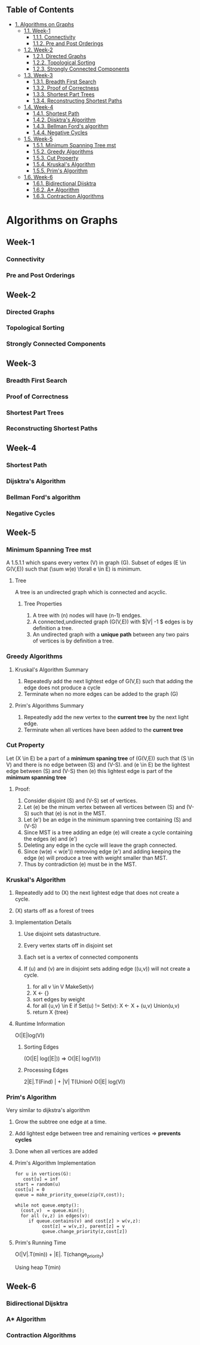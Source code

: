 <div id="table-of-contents">
<h2>Table of Contents</h2>
<div id="text-table-of-contents">
<ul>
<li><a href="#sec-1">1. Algorithms on Graphs</a>
<ul>
<li><a href="#sec-1-1">1.1. Week-1</a>
<ul>
<li><a href="#sec-1-1-1">1.1.1. Connectivity</a></li>
<li><a href="#sec-1-1-2">1.1.2. Pre and Post Orderings</a></li>
</ul>
</li>
<li><a href="#sec-1-2">1.2. Week-2</a>
<ul>
<li><a href="#sec-1-2-1">1.2.1. Directed Graphs</a></li>
<li><a href="#sec-1-2-2">1.2.2. Topological Sorting</a></li>
<li><a href="#sec-1-2-3">1.2.3. Strongly Connected Components</a></li>
</ul>
</li>
<li><a href="#sec-1-3">1.3. Week-3</a>
<ul>
<li><a href="#sec-1-3-1">1.3.1. Breadth First Search</a></li>
<li><a href="#sec-1-3-2">1.3.2. Proof of Correctness</a></li>
<li><a href="#sec-1-3-3">1.3.3. Shortest Part Trees</a></li>
<li><a href="#sec-1-3-4">1.3.4. Reconstructing Shortest Paths</a></li>
</ul>
</li>
<li><a href="#sec-1-4">1.4. Week-4</a>
<ul>
<li><a href="#sec-1-4-1">1.4.1. Shortest Path</a></li>
<li><a href="#sec-1-4-2">1.4.2. Dijsktra's Algorithm</a></li>
<li><a href="#sec-1-4-3">1.4.3. Bellman Ford's algorithm</a></li>
<li><a href="#sec-1-4-4">1.4.4. Negative Cycles</a></li>
</ul>
</li>
<li><a href="#sec-1-5">1.5. Week-5</a>
<ul>
<li><a href="#sec-1-5-1">1.5.1. Minimum Spanning Tree mst</a></li>
<li><a href="#sec-1-5-2">1.5.2. Greedy Algorithms</a></li>
<li><a href="#sec-1-5-3">1.5.3. Cut Property</a></li>
<li><a href="#sec-1-5-4">1.5.4. Kruskal's Algorithm</a></li>
<li><a href="#sec-1-5-5">1.5.5. Prim's Algorithm</a></li>
</ul>
</li>
<li><a href="#sec-1-6">1.6. Week-6</a>
<ul>
<li><a href="#sec-1-6-1">1.6.1. Bidirectional Dijsktra</a></li>
<li><a href="#sec-1-6-2">1.6.2. A* Algorithm</a></li>
<li><a href="#sec-1-6-3">1.6.3. Contraction Algorithms</a></li>
</ul>
</li>
</ul>
</li>
</ul>
</div>
</div>

# Algorithms on Graphs<a id="sec-1" name="sec-1"></a>

## Week-1<a id="sec-1-1" name="sec-1-1"></a>

### Connectivity<a id="sec-1-1-1" name="sec-1-1-1"></a>

### Pre and Post Orderings<a id="sec-1-1-2" name="sec-1-1-2"></a>

## Week-2<a id="sec-1-2" name="sec-1-2"></a>

### Directed Graphs<a id="sec-1-2-1" name="sec-1-2-1"></a>

### Topological Sorting<a id="sec-1-2-2" name="sec-1-2-2"></a>

### Strongly Connected Components<a id="sec-1-2-3" name="sec-1-2-3"></a>

## Week-3<a id="sec-1-3" name="sec-1-3"></a>

### Breadth First Search<a id="sec-1-3-1" name="sec-1-3-1"></a>

### Proof of Correctness<a id="sec-1-3-2" name="sec-1-3-2"></a>

### Shortest Part Trees<a id="sec-1-3-3" name="sec-1-3-3"></a>

### Reconstructing Shortest Paths<a id="sec-1-3-4" name="sec-1-3-4"></a>

## Week-4<a id="sec-1-4" name="sec-1-4"></a>

### Shortest Path<a id="sec-1-4-1" name="sec-1-4-1"></a>

### Dijsktra's Algorithm<a id="sec-1-4-2" name="sec-1-4-2"></a>

### Bellman Ford's algorithm<a id="sec-1-4-3" name="sec-1-4-3"></a>

### Negative Cycles<a id="sec-1-4-4" name="sec-1-4-4"></a>

## Week-5<a id="sec-1-5" name="sec-1-5"></a>

### Minimum Spanning Tree <a id="mst" name="mst">mst</a><a id="sec-1-5-1" name="sec-1-5-1"></a>

A 1.5.1.1 which spans every vertex \(V\) in graph \(G\). Subset of edges \(E
\in G(V,E)\) such that \(\sum w(e) \forall e \in E\) is minimum.

1.  <a id="tree" name="tree"></a> Tree

    A tree is an undirected graph which is connected and acyclic.
    
    1.  Tree Properties
    
        1.  A tree with \(n\) nodes will have \(n-1\) endges.
        2.  A connected,undirected graph \(G(V,E)\) with $|V| -1 $ edges is by definition a tree.
        3.  An undirected graph with a **unique path** between any two pairs of vertices is by definition a tree.

### Greedy Algorithms<a id="sec-1-5-2" name="sec-1-5-2"></a>

1.  Kruskal's Algorithm Summary

    1.  Repeatedly add the next lightest edge of G(V,E) such that adding the edge does not produce a cycle
    2.  Terminate when no more edges can be added to the graph \(G\)

2.  Prim's Algorithms Summary

    1.  Repeatedly add the new vertex to the **current tree** by the next light edge.
    2.  Terminate when all vertices have been added  to the **current tree**

### Cut Property<a id="sec-1-5-3" name="sec-1-5-3"></a>

Let \(X \in E\) be a part of a **minimum spaning tree** of \(G(V,E)\) such that \(S \in V\) and there is
no edge between \(S\) and \(V-S\). and \(e \in E\) be the lightest edge between \(S\) and \(V-S\) then 
\(e\) this lightest edge is part of the **minimum spanning tree**

1.  Proof:

    1.  Consider disjoint \(S\) and \(V-S\) set of vertices.
    2.  Let \(e\) be the minum vertex between all vertices between \(S\) and \(V-S\) such that \(e\) is not in the MST.
    3.  Let \(e'\) be an edge in the minimum spanning tree containing \(S\) and \(V-S\)
    4.  Since MST is a tree adding an edge  \(e\) will create a cycle containing the edges \(e\) and \(e'\)
    5.  Deleting any edge in the cycle will leave the graph connected.
    6.  Since  \(w(e) < w(e')\)  removing edge \(e'\) and adding keeping the edge \(e\) will produce a tree 
        with weight smaller than MST.
    7.  Thus by contradiction \(e\) must be in the MST.

### Kruskal's Algorithm<a id="sec-1-5-4" name="sec-1-5-4"></a>

1.  Repeatedly add to \(X\) the next lightest edge that does not create
    a cycle.
2.  \(X\) starts off as a forest of trees

1.  Implementation Details

    1.  Use disjoint sets datastructure.
    2.  Every vertex starts off in disjoint set
    3.  Each set is a vertex of connected components
    4.  If \(u\) and \(v\) are in disjoint sets adding edge \((u,v)\) will not create a cycle.
    
        1. for all v \in V
             MakeSet(v)
        2. X <- {}
        3. sort edges by weight
        4. for all {u,v} \in E
            if Set(u) != Set(v):
              X <- X + (u,v) 
              Union(u,v)
        5. return X {tree}

2.  Runtime Information

    O(|E|log(V))
    
    1.  Sorting Edges
    
        \(O(|E| log(|E|)) => O(|E| log(V))\)
    
    2.  Processing Edges
    
        2|E|.T(Find) | + |V| T(Union) 
        O(|E| log(V))

### Prim's Algorithm<a id="sec-1-5-5" name="sec-1-5-5"></a>

Very similar to dijkstra's algorithm

1.  Grow the subtree one edge at a time.
2.  Add lightest edge between tree and remaining vertices => **prevents cycles**
3.  Done when all vertices are added

1.  Prim's Algorithm Implementation

        for u in vertices(G):
           cost[u] = inf
        start = random(u)
        cost[u] = 0
        queue = make_priority_queue(zip(V,cost));
        
        while not queue.empty():
          (cost,v)  = queue.min();
          for all (v,z) in edges(v):
             if queue.contains(v) and cost[z] > w(v,z):
                  cost[z] = w(v,z), parent[z] = v
                  queue.change_priority(z,cost[z])

2.  Prim's Running Time

    O(|V|.T(min)) + |E|. T(change<sub>priority</sub>)
    
    Using heap T(min) 

## Week-6<a id="sec-1-6" name="sec-1-6"></a>

### Bidirectional Dijsktra<a id="sec-1-6-1" name="sec-1-6-1"></a>

### A\* Algorithm<a id="sec-1-6-2" name="sec-1-6-2"></a>

### Contraction Algorithms<a id="sec-1-6-3" name="sec-1-6-3"></a>